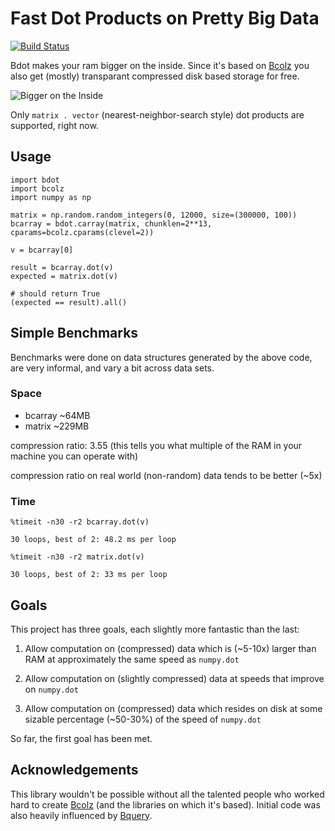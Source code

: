# Fast Dot Products on Pretty Big Data

[![Build Status](https://travis-ci.org/pinleague/bdot.svg)](https://travis-ci.org/pinleague/bdot)

Bdot makes your ram bigger on the inside. Since it's based on [Bcolz](https://github.com/Blosc/bcolz/)
you also get (mostly) transparant compressed disk based storage for free.

![Bigger on the Inside](https://31.media.tumblr.com/dcd82ee9cc541ef6774572e9110de082/tumblr_inline_n3eq30Vjhh1rnbe7i.gif)

Only `matrix . vector` (nearest-neighbor-search style) dot products are supported, right now.

## Usage

```
import bdot
import bcolz
import numpy as np

matrix = np.random.random_integers(0, 12000, size=(300000, 100))
bcarray = bdot.carray(matrix, chunklen=2**13, cparams=bcolz.cparams(clevel=2))

v = bcarray[0]

result = bcarray.dot(v)
expected = matrix.dot(v)

# should return True
(expected == result).all()

```

## Simple Benchmarks

Benchmarks were done on data structures generated by the above code, are very informal, and vary a bit across data sets.

### Space

* bcarray ~64MB
* matrix ~229MB

compression ratio: 3.55 
(this tells you what multiple of the RAM in your machine you can operate with)


compression ratio on real world (non-random) data tends to be better (~5x)

### Time
```
%timeit -n30 -r2 bcarray.dot(v)

30 loops, best of 2: 48.2 ms per loop
```

```
%timeit -n30 -r2 matrix.dot(v)

30 loops, best of 2: 33 ms per loop
```

## Goals

This project has three goals, each slightly more fantastic than the last:

1. Allow computation on (compressed) data which is (~5-10x) larger than RAM at approximately the same speed as `numpy.dot`


2. Allow computation on (slightly compressed) data at speeds that improve on `numpy.dot`


3. Allow computation on (compressed) data which resides on disk at some sizable percentage (~50-30%) of the speed of `numpy.dot`


So far, the first goal has been met.


## Acknowledgements

This library wouldn't be possible without all the talented people who worked hard to create [Bcolz](https://github.com/Blosc/bcolz/) (and the libraries on which it's based). Initial code was also heavily influenced by [Bquery](https://github.com/visualfabriq/bquery).
